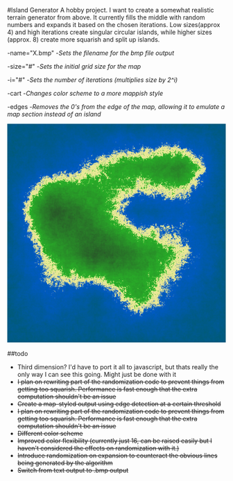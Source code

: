 #Island Generator
A hobby project. I want to create a somewhat realistic terrain generator from above. It currently fills the middle with random numbers and expands it based on the chosen iterations. Low sizes(approx 4) and high iterations create singular circular islands, while higher sizes (approx. 8) create more squarish and split up islands.

-name="X.bmp" -_Sets the filename for the bmp file output_  

-size="#"     -_Sets the initial grid size for the map_   

-i="#"        -_Sets the number of iterations (multiplies size by 2^i)_   

-cart         -_Changes color scheme to a more mappish style_   

-edges        -_Removes the 0's from the edge of the map, allowing it to emulate a map section instead of an island_   


![Island bmp](https://raw.githubusercontent.com/mholmPurdue/Island-Generator/master/island.png)

##todo
* Third dimension? I'd have to port it all to javascript, but thats really the only way I can see this going. Might just be done with it
* ~~I plan on rewriting part of the randomization code to prevent things from getting too squarish. Performance is fast enough that the extra computation shouldn't be an issue~~
* ~~Create a map-styled output using edge detection at a certain threshold~~
* ~~I plan on rewriting part of the randomization code to prevent things from getting too squarish. Performance is fast enough that the extra computation shouldn't be an issue~~
* ~~Different color scheme~~
* ~~Improved color flexibility (currently just 16, can be raised easily but I haven't considered the effects on randomization with it.)~~
* ~~Introduce randomization on expansion to counteract the obvious lines being generated by the algorithm~~
* ~~Switch from text output to .bmp output~~
